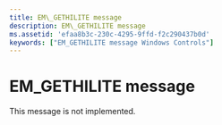 ```yaml
---
title: EM\_GETHILITE message
description: EM\_GETHILITE message
ms.assetid: 'efaa8b3c-230c-4295-9ffd-f2c290437b0d'
keywords: ["EM_GETHILITE message Windows Controls"]
---
```


# EM\_GETHILITE message

This message is not implemented.

 

 




